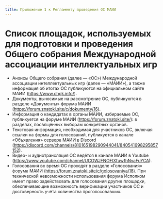 ```yaml
---
title: Приложение 1 к Регламенту проведения ОС МАИИ
---
```


# Список площадок, используемых для подготовки и проведения Общего собрания Международной ассоциации интеллектуальных игр

- Анонсы Общего собрания (далее — «ОС») Международной ассоциации
  интеллектуальных игр (далее — «МАИИ»), а также информация об итогах ОС
  публикуются на официальном сайте МАИИ (https://www.chgk.info/).
- Документы, выносимые на рассмотрение ОС, публикуются в разделе «Документы»
  форума МАИИ (https://forum.znatoki.site/c/dokumenty/16).
- Информация о кандидатах в органы МАИИ, избираемые ОС, публикуется на форуме
  МАИИ (https://forum.znatoki.site/): в разделах, посвящённых выборам конкретных
  органов.
- Текстовая информация, необходимая для участников ОС, включая ссылки на формы
  для голосований, публикуется в канале «Объявления» сервера МАИИ в Discord
  (https://discord.com/channels/810165198290944041/840541698295857152).
- Видео- и аудиотрансляция ОС ведётся в канале МАИИ в Youtube
  (https://www.youtube.com/channel/UCOWJFNOFIXfuwfhNvaFuYCA).
- Голосования во время ОС проходят в разделе «Голосования» форума МАИИ
  (https://forum.znatoki.site/c/golosovaniya/18). При технической невозможности
  использования форума Исполком имеет право задействовать для голосования другие
  площадки, обеспечивающие возможность верификации участников ОС и достоверность
  учёта количества проголосовавших.
